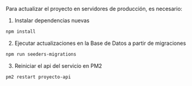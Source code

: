 Para actualizar el proyecto en servidores de producción, es necesario:

1. Instalar dependencias nuevas
```sh
npm install
```

2. Ejecutar actualizaciones en la Base de Datos a partir de migraciones
```sh
npm run seeders-migrations
```

3. Reiniciar el api del servicio en PM2
```sh
pm2 restart proyecto-api
```